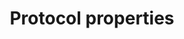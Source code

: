 ---
title: Protocol properties
description: Control and configure the behavior of a protocol.
weight: 16
---